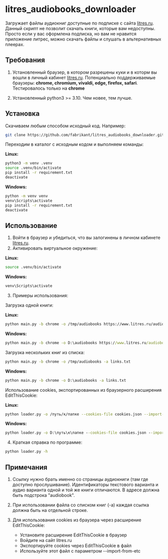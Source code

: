 # litres_audiobooks_downloader

Загружает файлы аудиокниг доступные по подписке с сайта [litres.ru](Литрес).
Данный скрипт не позволит скачать книги, которые вам недоступны. Просто если у вас оформлена подписка, но вам не нравится приложение литрес, можно скачать файлы и слушать в альтернативных плеерах.

## Требования

1. Установленный браузер, в котором разрешены куки и в которм вы вошли в личный кабинет [litres.ru](Литрес).
Потенциально поддерживаемые браузеры: **chrome, chromium, vivaldi, edge, firefox, safari**.
Тестировалось только на **chrome**

2. Установленный python3 >= 3.10. Чем новее, тем лучше.

## Установка
Скачиваем любым способом исходный код. Например:

```bash
git clone https://github.com/fabrikant/litres_audiobooks_downloader.git
```

Переходим в каталог с исходным кодом и выполняем команды:

**Linux:**

```bash
python3 -m venv .venv
source .venv/bin/activate
pip install -r requirement.txt
deactivate
```

**Windows:**

```cmd
python -m venv venv
venv\Scripts\activate
pip install -r requirement.txt
deactivate
```

## Использование

1. Войти в браузер и убедиться, что вы залогинены в личном кабинете [litres.ru](Литрес).
2. Активировать виртуальное окружение:

**Linux:**

```bash
source .venv/bin/activate
```

**Windows:**

```cmd
venv\Scripts\activate
```

3. Примеры использования:

Загрузка одной книги:

**Linux:**

```bash
python main.py -b chrome -o /tmp/audiobooks https://www.litres.ru/audiobook/sebastyan-fitcek/pacient-osoboy-kliniki-54990486/
```

**Windows:**

```cmd
python main.py -b chrome -o D:\audiobooks https://www.litres.ru/audiobook/sebastyan-fitcek/pacient-osoboy-kliniki-54990486/
```

Загрузка нескольких книг из списка:

```bash
python main.py -b chrome -o /tmp/audiobooks -a links.txt
```

**Windows:**

```cmd
python main.py -b chrome -o D:\audiobooks -a links.txt
```

Использование cookies, экспортированных из браузерного расширения EditThisCookie:

**Linux:**

```bash
python loader.py -o /путь/к/папке --cookies-file cookies.json --import-from-etc --url URL_КНИГИ
```

**Windows:**

```cmd
python loader.py -o D:\путь\к\папке --cookies-file cookies.json --import-from-etc --url URL_КНИГИ
```

4. Краткая справка по программе:

```bash
python loader.py -h
```

## Примечания

1. Ссылку нужно брать именно со страницы аудиокниги (там где доступно прослушивание). Идентификаторы текстового варианта и аудио варианта одной и той же книги отличаются.
В адресе должна быть подстрока "audiobook".

2. При использовании файла со списком книг (-a) каждая ссылка должна быть на отдельной строке.

3. Для использования cookies из браузера через расширение EditThisCookie:
   - Установите расширение EditThisCookie в браузер
   - Войдите на сайт litres.ru
   - Экспортируйте cookies через EditThisCookie в файл
   - Используйте этот файл с параметром --import-from-etc
